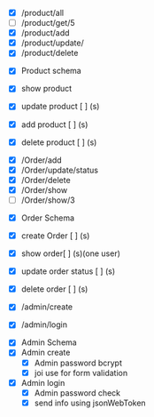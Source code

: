 <!-- Product route -->
- [x] /product/all
- [ ] /product/get/5
- [x] /product/add
- [x] /product/update/
- [x] /product/delete

<!-- this is the product -->
- [x] Product schema
- [x] show product
- [x] update product [ ] (s)
- [x] add product [ ] (s)
- [x] delete product [ ] (s)


<!-- Order Route -->
- [x] /Order/add
- [x] /Order/update/status
- [x] /Order/delete
- [x] /Order/show
- [ ] /Order/show/3

<!-- this is the order -->
- [x] Order Schema
- [x] create Order [ ] (s)
- [x] show order[ ] (s)(one user)
- [x] update order status [ ] (s)
- [x] delete order [ ] (s)


<!-- Admin route -->
- [x] /admin/create
- [x] /admin/login


<!-- Admin authentication -->
- [x] Admin Schema
- [x] Admin create
    - [x] Admin password bcrypt
    - [x] joi use for form validation

- [x] Admin login
    - [x] Admin password check
    - [x] send info using jsonWebToken
